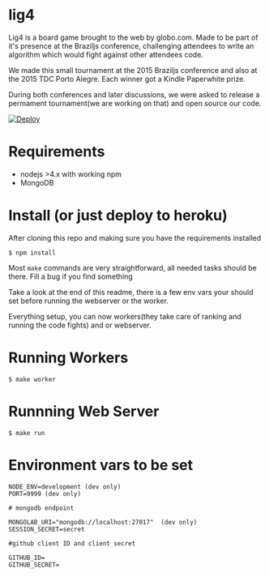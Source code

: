 # lig4
Lig4 is a board game brought to the web by globo.com. Made to be part of it's presence at the Braziljs conference, challenging attendees to write an algorithm  which would fight against other attendees code.

We made this small tournament at the 2015 Braziljs  conference and also at the 2015 TDC Porto Alegre.
Each winner got a Kindle Paperwhite prize.

During both conferences and later discussions, we were asked to release a permament tournament(we are working on that) and open source our code.


[![Deploy](https://www.herokucdn.com/deploy/button.svg)](https://heroku.com/deploy?template=https://github.com/globocom/lig4/tree/master)

# Requirements

* nodejs >4.x with working npm
* MongoDB


# Install (or just deploy to heroku)

After cloning this repo and making sure you have the requirements installed

```
$ npm install
```

Most `make` commands are very straightforward, all needed tasks should be there. Fill a bug if you find something

Take a look at the end of this readme, there is a few env vars your should set before running the webserver or the worker.

Everything setup, you can now workers(they take care of ranking and running the code fights) and or webserver.


# Running Workers

```
$ make worker
```

# Runnning Web Server

```
$ make run
```

# Environment vars to be set

```
NODE_ENV=development (dev only)
PORT=9999 (dev only)

# mongodb endpoint

MONGOLAB_URI="mongodb://localhost:27017"  (dev only)
SESSION_SECRET=secret

#github client ID and client secret

GITHUB_ID=
GITHUB_SECRET=
```
